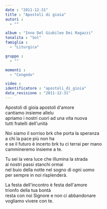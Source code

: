 ```yaml
---
date : "2011-12-31"
title : "Apostoli di gioia"
autori : 
  - ""

album : "Inno Del Giubileo Dei Ragazzi"
tonalita : "Sol"
famiglia : 
  - "Liturgica"

gruppo : 
  - ""

momenti : 
  - "Congedo"

video : 
identificatore : "apostoli_di_gioia"
data_revisione : "2011-12-31"
---
```

  
  
  
  
 Apostoli di gioia  apostoli d'amore  
cantiamo insieme allelu    
 apriamo i nostri cuori  ad una vita nuova  
tutti fratelli dell'unità  
  
  
  
 Noi siamo il sorriso  brk che porta la speranza  
 a chi la pace più non ha  
 e se il futuro è incerto  brk tu ci terrai per mano  
 cammineremo insieme a te.    
  
  
  
  
Tu sei la vera luce che illumina la strada  
ai nostri passi stanchi ormai  
nel buio della notte nel sogno di ogni uomo  
per sempre in noi risplenderà.  
  
  
  
  
La festa dell'incontro è festa dell'amore  
trionfo della tua bontà  
resta con noi Signore e non ci abbandonare  
vogliamo vivere con te.   
  
  
  
